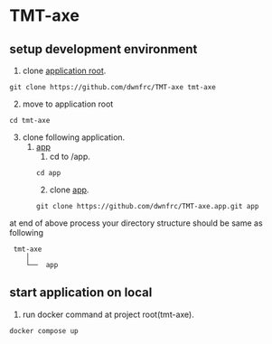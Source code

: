 # TMT-axe

## setup development environment

1. clone [application root](https://github.com/dwnfrc/TMT-axe).
```
git clone https://github.com/dwnfrc/TMT-axe tmt-axe
```
2. move to application root
```
cd tmt-axe
```

3. clone following application.
    1. [app](https://github.com/dwnfrc/TMT-axe.app)
        1. cd to /app.
        ```
        cd app
        ```
        2. clone [app](https://github.com/dwnfrc/TMT-axe.app).
        ```
        git clone https://github.com/dwnfrc/TMT-axe.app.git app
        ```

at end of above process your directory structure should be same as following
```
 tmt-axe
    │
    └──  app
```

## start application on local
1. run docker command at project root(tmt-axe).
```
docker compose up
```
